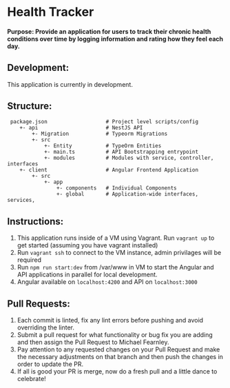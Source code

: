 Health Tracker
===========

#### **Purpose**: Provide an application for users to track their chronic health conditions over time by logging information and rating how they feel each day.

Development:
---
This application is currently in development.

Structure:
---
```
 package.json                   # Project level scripts/config
    +- api                      # NestJS API
        +- Migration            # Typeorm Migrations                  
        +- src
            +- Entity           # TypeOrm Entities
            +- main.ts          # API Bootstrapping entrypoint
            +- modules          # Modules with service, controller, interfaces
    +- client                   # Angular Frontend Application
        +- src
            +- app
                +- components   # Individual Components
                +- global       # Application-wide interfaces, services,

```

Instructions:
---
1. This application runs inside of a VM using Vagrant. Run `vagrant up` to get started (assuming you have vagrant installed)
2. Run `vagrant ssh` to connect to the VM instance, admin privilages will be required
3. Run `npm run start:dev` from /var/www in VM to start the Angular and API applications in parallel for local development.
4. Angular available on `localhost:4200` and API on `localhost:3000`

Pull Requests:
--- 
1. Each commit is linted, fix any lint errors before pushing and avoid overriding the linter.
2. Submit a pull request for what functionality or bug fix you are adding and then assign the Pull Request to Michael Fearnley.
3. Pay attention to any requested changes on your Pull Request and make the necessary adjustments on that branch and then push the changes in order to update the PR.
4. If all is good your PR is merge, now do a fresh pull and a little dance to celebrate!